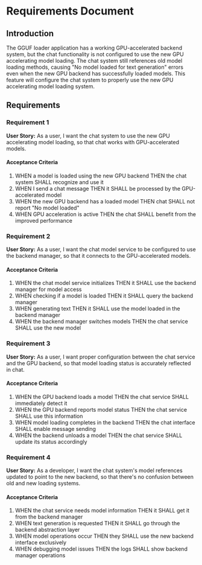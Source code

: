 # Requirements Document

## Introduction

The GGUF loader application has a working GPU-accelerated backend system, but the chat functionality is not configured to use the new GPU accelerating model loading. The chat system still references old model loading methods, causing "No model loaded for text generation" errors even when the new GPU backend has successfully loaded models. This feature will configure the chat system to properly use the new GPU accelerating model loading system.

## Requirements

### Requirement 1

**User Story:** As a user, I want the chat system to use the new GPU accelerating model loading, so that chat works with GPU-accelerated models.

#### Acceptance Criteria

1. WHEN a model is loaded using the new GPU backend THEN the chat system SHALL recognize and use it
2. WHEN I send a chat message THEN it SHALL be processed by the GPU-accelerated model
3. WHEN the new GPU backend has a loaded model THEN chat SHALL not report "No model loaded"
4. WHEN GPU acceleration is active THEN the chat SHALL benefit from the improved performance

### Requirement 2

**User Story:** As a user, I want the chat model service to be configured to use the backend manager, so that it connects to the GPU-accelerated models.

#### Acceptance Criteria

1. WHEN the chat model service initializes THEN it SHALL use the backend manager for model access
2. WHEN checking if a model is loaded THEN it SHALL query the backend manager
3. WHEN generating text THEN it SHALL use the model loaded in the backend manager
4. WHEN the backend manager switches models THEN the chat service SHALL use the new model

### Requirement 3

**User Story:** As a user, I want proper configuration between the chat service and the GPU backend, so that model loading status is accurately reflected in chat.

#### Acceptance Criteria

1. WHEN the GPU backend loads a model THEN the chat service SHALL immediately detect it
2. WHEN the GPU backend reports model status THEN the chat service SHALL use this information
3. WHEN model loading completes in the backend THEN the chat interface SHALL enable message sending
4. WHEN the backend unloads a model THEN the chat service SHALL update its status accordingly

### Requirement 4

**User Story:** As a developer, I want the chat system's model references updated to point to the new backend, so that there's no confusion between old and new loading systems.

#### Acceptance Criteria

1. WHEN the chat service needs model information THEN it SHALL get it from the backend manager
2. WHEN text generation is requested THEN it SHALL go through the backend abstraction layer
3. WHEN model operations occur THEN they SHALL use the new backend interface exclusively
4. WHEN debugging model issues THEN the logs SHALL show backend manager operations